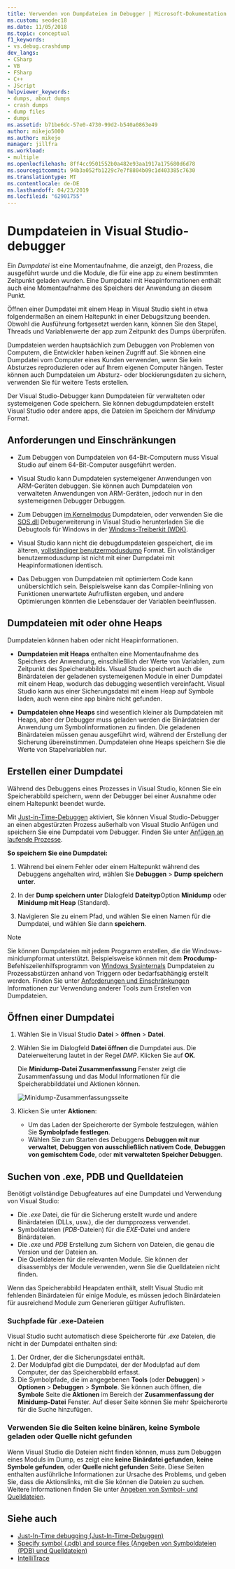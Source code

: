 ```yaml
---
title: Verwenden von Dumpdateien im Debugger | Microsoft-Dokumentation
ms.custom: seodec18
ms.date: 11/05/2018
ms.topic: conceptual
f1_keywords:
- vs.debug.crashdump
dev_langs:
- CSharp
- VB
- FSharp
- C++
- JScript
helpviewer_keywords:
- dumps, about dumps
- crash dumps
- dump files
- dumps
ms.assetid: b71be6dc-57e0-4730-99d2-b540a0863e49
author: mikejo5000
ms.author: mikejo
manager: jillfra
ms.workload:
- multiple
ms.openlocfilehash: 8ff4cc9501552b0a482e93aa1917a175680d6d78
ms.sourcegitcommit: 94b3a052fb1229c7e7f8804b09c1d403385c7630
ms.translationtype: MT
ms.contentlocale: de-DE
ms.lasthandoff: 04/23/2019
ms.locfileid: "62901755"
---
```

# <a name="dump-files-in-the-visual-studio-debugger"></a>Dumpdateien in Visual Studio-debugger

<a name="BKMK_What_is_a_dump_file_"></a> Ein *Dumpdatei* ist eine Momentaufnahme, die anzeigt, den Prozess, die ausgeführt wurde und die Module, die für eine app zu einem bestimmten Zeitpunkt geladen wurden. Eine Dumpdatei mit Heapinformationen enthält auch eine Momentaufnahme des Speichers der Anwendung an diesem Punkt.

Öffnen einer Dumpdatei mit einem Heap in Visual Studio sieht in etwa folgendermaßen an einem Haltepunkt in einer Debugsitzung beenden. Obwohl die Ausführung fortgesetzt werden kann, können Sie den Stapel, Threads und Variablenwerte der app zum Zeitpunkt des Dumps überprüfen.

Dumpdateien werden hauptsächlich zum Debuggen von Problemen von Computern, die Entwickler haben keinen Zugriff auf. Sie können eine Dumpdatei vom Computer eines Kunden verwenden, wenn Sie kein Absturzes reproduzieren oder auf Ihrem eigenen Computer hängen. Tester können auch Dumpdateien um Absturz- oder blockierungsdaten zu sichern, verwenden Sie für weitere Tests erstellen.

Der Visual Studio-Debugger kann Dumpdateien für verwalteten oder systemeigenen Code speichern. Sie können debugdumpdateien erstellt Visual Studio oder andere apps, die Dateien im Speichern der *Minidump* Format.

## <a name="BKMK_Requirements_and_limitations"></a> Anforderungen und Einschränkungen

- Zum Debuggen von Dumpdateien von 64-Bit-Computern muss Visual Studio auf einem 64-Bit-Computer ausgeführt werden.

- Visual Studio kann Dumpdateien systemeigener Anwendungen von ARM-Geräten debuggen. Sie können auch Dumpdateien von verwalteten Anwendungen von ARM-Geräten, jedoch nur in den systemeigenen Debugger Debuggen.

- Zum Debuggen [im Kernelmodus](/windows-hardware/drivers/debugger/kernel-mode-dump-files) Dumpdateien, oder verwenden Sie die [SOS.dll](/dotnet/framework/tools/sos-dll-sos-debugging-extension) Debugerweiterung in Visual Studio herunterladen Sie die Debugtools für Windows in der [Windows-Treiberkit (WDK)](/windows-hardware/drivers/download-the-wdk).

- Visual Studio kann nicht die debugdumpdateien gespeichert, die im älteren, [vollständiger benutzermodusdump](/windows/desktop/wer/collecting-user-mode-dumps) Format. Ein vollständiger benutzermodusdump ist nicht mit einer Dumpdatei mit Heapinformationen identisch.

- Das Debuggen von Dumpdateien mit optimiertem Code kann unübersichtlich sein. Beispielsweise kann das Compiler-Inlining von Funktionen unerwartete Aufruflisten ergeben, und andere Optimierungen könnten die Lebensdauer der Variablen beeinflussen.

## <a name="BKMK_Dump_files__with_or_without_heaps"></a> Dumpdateien mit oder ohne Heaps

Dumpdateien können haben oder nicht Heapinformationen.

- **Dumpdateien mit Heaps** enthalten eine Momentaufnahme des Speichers der Anwendung, einschließlich der Werte von Variablen, zum Zeitpunkt des Speicherabbilds. Visual Studio speichert auch die Binärdateien der geladenen systemeigenen Module in einer Dumpdatei mit einem Heap, wodurch das debugging wesentlich vereinfacht. Visual Studio kann aus einer Sicherungsdatei mit einem Heap auf Symbole laden, auch wenn eine app binäre nicht gefunden.

- **Dumpdateien ohne Heaps** sind wesentlich kleiner als Dumpdateien mit Heaps, aber der Debugger muss geladen werden die Binärdateien der Anwendung um Symbolinformationen zu finden. Die geladenen Binärdateien müssen genau ausgeführt wird, während der Erstellung der Sicherung übereinstimmen. Dumpdateien ohne Heaps speichern Sie die Werte von Stapelvariablen nur.

## <a name="BKMK_Create_a_dump_file"></a> Erstellen einer Dumpdatei

Während des Debuggens eines Prozesses in Visual Studio, können Sie ein Speicherabbild speichern, wenn der Debugger bei einer Ausnahme oder einem Haltepunkt beendet wurde.

Mit [Just-in-Time-Debuggen](../debugger/just-in-time-debugging-in-visual-studio.md) aktiviert, Sie können Visual Studio-Debugger an einen abgestürzten Prozess außerhalb von Visual Studio Anfügen und speichern Sie eine Dumpdatei vom Debugger. Finden Sie unter [Anfügen an laufende Prozesse](../debugger/attach-to-running-processes-with-the-visual-studio-debugger.md).

**So speichern Sie eine Dumpdatei:**

1. Während bei einem Fehler oder einem Haltepunkt während des Debuggens angehalten wird, wählen Sie **Debuggen** > **Dump speichern unter**.

1. In der **Dump speichern unter** Dialogfeld **Dateityp**Option **Minidump** oder **Minidump mit Heap** (Standard).

1. Navigieren Sie zu einem Pfad, und wählen Sie einen Namen für die Dumpdatei, und wählen Sie dann **speichern**.

>[!NOTE]
>Sie können Dumpdateien mit jedem Programm erstellen, die die Windows-minidumpformat unterstützt. Beispielsweise können mit dem **Procdump**-Befehlszeilenhilfsprogramm von [Windows Sysinternals](http://technet.microsoft.com/sysinternals/default) Dumpdateien zu Prozessabstürzen anhand von Triggern oder bedarfsabhängig erstellt werden. Finden Sie unter [Anforderungen und Einschränkungen](../debugger/using-dump-files.md#BKMK_Requirements_and_limitations) Informationen zur Verwendung anderer Tools zum Erstellen von Dumpdateien.

## <a name="BKMK_Open_a_dump_file"></a> Öffnen einer Dumpdatei

1. Wählen Sie in Visual Studio **Datei** > **öffnen** > **Datei**.

1. Wählen Sie im Dialogfeld **Datei öffnen** die Dumpdatei aus. Die Dateierweiterung lautet in der Regel *DMP*. Klicken Sie auf **OK**.

   Die **Minidump-Datei Zusammenfassung** Fenster zeigt die Zusammenfassung und das Modul Informationen für die Speicherabbilddatei und Aktionen können.

   ![Minidump-Zusammenfassungsseite](../debugger/media/dbg_dump_summarypage.png "Minidump-Zusammenfassungsseite")

1. Klicken Sie unter **Aktionen**:
   - Um das Laden der Speicherorte der Symbole festzulegen, wählen Sie **Symbolpfade festlegen**.
   - Wählen Sie zum Starten des Debuggens **Debuggen mit nur verwaltet**, **Debuggen von ausschließlich nativem Code**, **Debuggen von gemischtem Code**, oder **mit verwalteten Speicher Debuggen**.

## <a name="BKMK_Find_binaries__symbol___pdb__files__and_source_files"></a> Suchen von .exe, PDB und Quelldateien

Benötigt vollständige Debugfeatures auf eine Dumpdatei und Verwendung von Visual Studio:

- Die *.exe* Datei, die für die Sicherung erstellt wurde und andere Binärdateien (DLLs, usw.), die der dumpprozess verwendet.
- Symboldateien (*PDB*-Dateien) für die *EXE*-Datei und andere Binärdateien.
- Die *.exe* und *PDB* Erstellung zum Sichern von Dateien, die genau die Version und der Dateien an.
- Die Quelldateien für die relevanten Module. Sie können der disassemblys der Module verwenden, wenn Sie die Quelldateien nicht finden.

Wenn das Speicherabbild Heapdaten enthält, stellt Visual Studio mit fehlenden Binärdateien für einige Module, es müssen jedoch Binärdateien für ausreichend Module zum Generieren gültiger Aufruflisten.

### <a name="search-paths-for-exe-files"></a>Suchpfade für .exe-Dateien

Visual Studio sucht automatisch diese Speicherorte für *.exe* Dateien, die nicht in der Dumpdatei enthalten sind:

1. Der Ordner, der die Sicherungsdatei enthält.
2. Der Modulpfad gibt die Dumpdatei, der der Modulpfad auf dem Computer, der das Speicherabbild erfasst.
3. Die Symbolpfade, die im angegebenen **Tools** (oder **Debuggen**) > **Optionen** > **Debuggen**  >  **Symbole**. Sie können auch öffnen, die **Symbole** Seite die **Aktionen** im Bereich der **Zusammenfassung der Minidump-Datei** Fenster. Auf dieser Seite können Sie mehr Speicherorte für die Suche hinzufügen.

### <a name="use-the-no-binary-no-symbols-or-no-source-found-pages"></a>Verwenden Sie die Seiten keine binären, keine Symbole geladen oder Quelle nicht gefunden

Wenn Visual Studio die Dateien nicht finden können, muss zum Debuggen eines Moduls im Dump, es zeigt eine **keine Binärdatei gefunden**, **keine Symbole gefunden**, oder **Quelle nicht gefunden** Seite. Diese Seiten enthalten ausführliche Informationen zur Ursache des Problems, und geben Sie, dass die Aktionslinks, mit die Sie können die Dateien zu suchen. Weitere Informationen finden Sie unter [Angeben von Symbol- und Quelldateien](../debugger/specify-symbol-dot-pdb-and-source-files-in-the-visual-studio-debugger.md).

## <a name="see-also"></a>Siehe auch

- [Just-In-Time debugging (Just-In-Time-Debuggen)](../debugger/just-in-time-debugging-in-visual-studio.md)
- [Specify symbol (.pdb) and source files (Angeben von Symboldateien (PDB) und Quelldateien)](../debugger/specify-symbol-dot-pdb-and-source-files-in-the-visual-studio-debugger.md)
- [IntelliTrace](../debugger/intellitrace.md)
